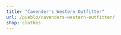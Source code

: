 ```yaml
---
title: "Cavender's Western Outfitter"
url: /pueblo/cavenders-western-outfitter/
shop: clothes
---
```

